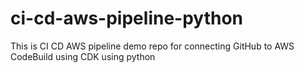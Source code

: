 # ci-cd-aws-pipeline-python
This is CI CD AWS pipeline demo repo for connecting GitHub to AWS CodeBuild using CDK using python
